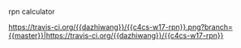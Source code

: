 rpn calculator



https://travis-ci.org/{{dazhiwang}}/{{c4cs-w17-rpn}}.png?branch={{master}}|https://travis-ci.org/{{dazhiwang}}/{{c4cs-w17-rpn}}

